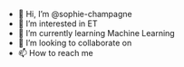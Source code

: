 - 👋 Hi, I’m @sophie-champagne
- 👀 I’m interested in ET 
- 🌱 I’m currently learning Machine Learning
- 💞️ I’m looking to collaborate on 
- 📫 How to reach me 

<!---
sophie-champagne/sophie-champagne is a ✨ special ✨ repository because its `README.md` (this file) appears on your GitHub profile.
You can click the Preview link to take a look at your changes.
--->
